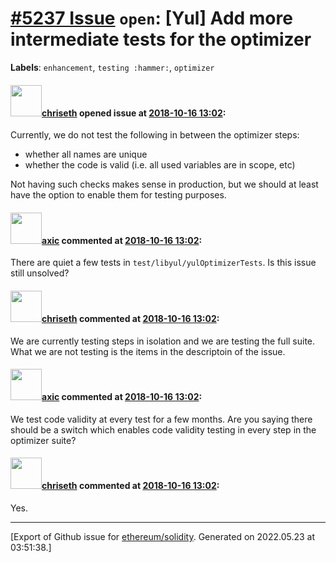 # [\#5237 Issue](https://github.com/ethereum/solidity/issues/5237) `open`: [Yul] Add more intermediate tests for the optimizer
**Labels**: `enhancement`, `testing :hammer:`, `optimizer`


#### <img src="https://avatars.githubusercontent.com/u/9073706?v=4" width="50">[chriseth](https://github.com/chriseth) opened issue at [2018-10-16 13:02](https://github.com/ethereum/solidity/issues/5237):

Currently, we do not test the following in between the optimizer steps:
 - whether all names are unique
 - whether the code is valid (i.e. all used variables are in scope, etc)

Not having such checks makes sense in production, but we should at least have the option to enable them for testing purposes.

#### <img src="https://avatars.githubusercontent.com/u/20340?v=4" width="50">[axic](https://github.com/axic) commented at [2018-10-16 13:02](https://github.com/ethereum/solidity/issues/5237#issuecomment-734514451):

There are quiet a few tests in `test/libyul/yulOptimizerTests`. Is this issue still unsolved?

#### <img src="https://avatars.githubusercontent.com/u/9073706?v=4" width="50">[chriseth](https://github.com/chriseth) commented at [2018-10-16 13:02](https://github.com/ethereum/solidity/issues/5237#issuecomment-736330664):

We are currently testing steps in isolation and we are testing the full suite. What we are not testing is the items in the descriptoin of the issue.

#### <img src="https://avatars.githubusercontent.com/u/20340?v=4" width="50">[axic](https://github.com/axic) commented at [2018-10-16 13:02](https://github.com/ethereum/solidity/issues/5237#issuecomment-736336567):

We test code validity at every test for a few months. Are you saying there should be a switch which enables code validity testing in every step in the optimizer suite?

#### <img src="https://avatars.githubusercontent.com/u/9073706?v=4" width="50">[chriseth](https://github.com/chriseth) commented at [2018-10-16 13:02](https://github.com/ethereum/solidity/issues/5237#issuecomment-736368003):

Yes.


-------------------------------------------------------------------------------



[Export of Github issue for [ethereum/solidity](https://github.com/ethereum/solidity). Generated on 2022.05.23 at 03:51:38.]
